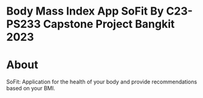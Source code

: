 # Body Mass Index App SoFit By C23-PS233 Capstone Project Bangkit 2023 #



# About 
SoFit: Application for the health of your body and provide recommendations based on your BMI.
